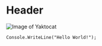 # Header
![Image of Yaktocat](https://octodex.github.com/images/yaktocat.png)

```
Console.WriteLine("Hello World!");
```
